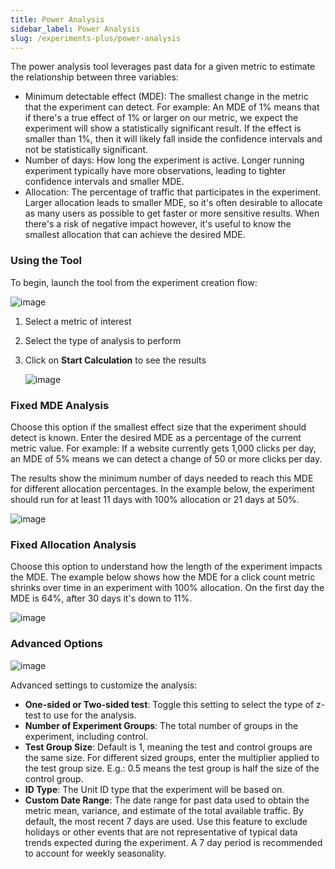 ```yaml
---
title: Power Analysis
sidebar_label: Power Analysis
slug: /experiments-plus/power-analysis
---
```


The power analysis tool leverages past data for a given metric to estimate the relationship between three variables:
* Minimum detectable effect (MDE): The smallest change in the metric that the experiment can detect.  For example: An MDE of 1% means that if there's a true effect of 1% or larger on our metric, we expect the experiment will show a statistically significant result.  If the effect is smaller than 1%, then it will likely fall inside the confidence intervals and not be statistically significant.  
* Number of days: How long the experiment is active.  Longer running experiment typically have more observations, leading to tighter confidence intervals and smaller MDE.
* Allocation: The percentage of traffic that participates in the experiment.  Larger allocation leads to smaller MDE, so it's often desirable to allocate as many users as possible to get faster or more sensitive results.  When there's a risk of negative impact however, it's useful to know the smallest allocation that can achieve the desired MDE. 

### Using the Tool

To begin, launch the tool from the experiment creation flow: 

   ![image](https://user-images.githubusercontent.com/90343952/145107332-49befa18-3ca0-4cde-89cb-e80a1663754c.png)
   
1. Select a metric of interest
2. Select the type of analysis to perform
3. Click on **Start Calculation** to see the results

   ![image](https://user-images.githubusercontent.com/90343952/145108695-097fc8f3-1008-4cf9-866e-5e3b7d2dc85c.png)

### Fixed MDE Analysis

Choose this option if the smallest effect size that the experiment should detect is known.  Enter the desired MDE as a percentage of the current metric value.  For example: If a website currently gets 1,000 clicks per day, an MDE of 5% means we can detect a change of 50 or more clicks per day.  

The results show the minimum number of days needed to reach this MDE for different allocation percentages.  In the example below, the experiment should run for at least 11 days with 100% allocation or 21 days at 50%. 

   ![image](https://user-images.githubusercontent.com/90343952/145110692-75e23199-1a1d-4cc7-bb53-445e43b9ce53.png)


### Fixed Allocation Analysis

Choose this option to understand how the length of the experiment impacts the MDE.  The example below shows how the MDE for a click count metric shrinks over time in an experiment with 100% allocation.  On the first day the MDE is 64%, after 30 days it's down to 11%.

   ![image](https://user-images.githubusercontent.com/90343952/145121657-c36d37ce-7c19-4088-bd20-6a216a00cd37.png)

### Advanced Options

   ![image](https://user-images.githubusercontent.com/90343952/145122364-02af83d7-ea3d-4b24-8a10-506c1f227f8b.png)


Advanced settings to customize the analysis:
* **One-sided or Two-sided test**: Toggle this setting to select the type of z-test to use for the analysis.  
* **Number of Experiment Groups**: The total number of groups in the experiment, including control.
* **Test Group Size**: Default is 1, meaning the test and control groups are the same size.  For different sized groups, enter the multiplier applied to the test group size.  E.g.: 0.5 means the test group is half the size of the control group. 
* **ID Type**: The Unit ID type that the experiment will be based on.
* **Custom Date Range**: The date range for past data used to obtain the metric mean, variance, and estimate of the total available traffic.  By default, the most recent 7 days are used.  Use this feature to exclude holidays or other events that are not representative of typical data trends expected during the experiment.  A 7 day period is recommended to account for weekly seasonality.  
